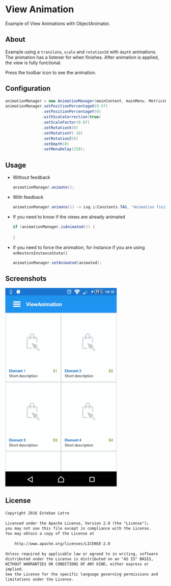 # View Animation

Example of View Animations with ObjectAnimator.

## About

Example using a `translate`, `scale` and `rotation3d` with `depth` animations. The animation has a listener for when finishes.
After animation is applied, the view is fully functional.

Press the toolbar icon to see the animation.

## Configuration

```java
animationManager = new AnimationManager(mainContent, mainMenu, MetricsUtils.get().getMetrics());
animationManager.setPositionPercentageX(0.5f)
                .setPositionPercentageY(0)
                .withScaleCorrection(true)
                .setScaleFactor(0.8f)
                .setRotationX(0)
                .setRotationY(-10)
                .setRotationZ(0)
                .setDepth(0)
                .setMenuDelay(250);
```

## Usage

- Without feedback

    ```java
    animationManager.animate();
    ```

- With feedback

    ```java
    animationManager.animate(() -> Log.i(Constants.TAG, "Animation finished"));
    ```

- If you need to know if the views are already animated

    ```java
    if (animationManager.isAnimated()) {

    }
    ```
    
- If you need to force the animation, for instance if you are using `onRestoreInstanceState()`
  
    ```java
    animationManager.setAnimated(animated);
    ```

## Screenshots

<img src="art/demo.gif" width="350"/>

## License
    Copyright 2016 Esteban Latre
    
    Licensed under the Apache License, Version 2.0 (the "License");
    you may not use this file except in compliance with the License.
    You may obtain a copy of the License at
    
        http://www.apache.org/licenses/LICENSE-2.0
    
    Unless required by applicable law or agreed to in writing, software
    distributed under the License is distributed on an "AS IS" BASIS,
    WITHOUT WARRANTIES OR CONDITIONS OF ANY KIND, either express or implied.
    See the License for the specific language governing permissions and
    limitations under the License.

